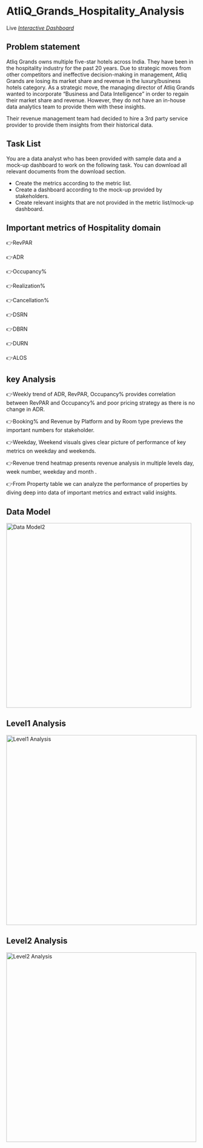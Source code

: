 # AtliQ_Grands_Hospitality_Analysis

Live _[Interactive Dashboard](https://app.powerbi.com/view?r=eyJrIjoiMGZmOWU1ZmYtZGY5OS00YTVjLWFkZmQtOWQ4ODY1NzdlMWFhIiwidCI6ImM2ZTU0OWIzLTVmNDUtNDAzMi1hYWU5LWQ0MjQ0ZGM1YjJjNCJ9)_

## Problem statement

Atliq Grands owns multiple five-star hotels across India. They have been in the hospitality industry for the past 20 years. Due to strategic moves from other competitors and ineffective decision-making in management, Atliq Grands are losing its market share and revenue in the luxury/business hotels category. As a strategic move, the managing director of Atliq Grands wanted to incorporate “Business and Data Intelligence” in order to regain their market share and revenue. However, they do not have an in-house data analytics team to provide them with these insights.

Their revenue management team had decided to hire a 3rd party service provider to provide them insights from their historical data.

## Task List

You are a data analyst who has been provided with sample data and a mock-up dashboard to work on the following task. You can download all relevant documents from the download section.

- Create the metrics according to the metric list.
- Create a dashboard according to the mock-up provided by stakeholders.
- Create relevant insights that are not provided in the metric list/mock-up dashboard.

## Important metrics of Hospitality domain

👉RevPAR

👉ADR

👉Occupancy%

👉Realization%

👉Cancellation%

👉DSRN

👉DBRN

👉DURN

👉ALOS

## key Analysis

👉Weekly trend of ADR, RevPAR, Occupancy% provides correlation between RevPAR and Occupancy% and poor pricing strategy as there is no change in ADR.

👉Booking% and Revenue by Platform and by Room type previews the important numbers for stakeholder.

👉Weekday, Weekend visuals gives clear picture of performance of key metrics on weekday and weekends.

👉Revenue trend heatmap presents revenue analysis in multiple levels day, week number, weekday and month .

👉From Property table we can analyze the performance of properties by diving deep into data of important metrics and extract valid insights.

## Data Model

<img width="488" alt="Data Model2" src="https://github.com/AkhilMusuloju/AtliQ_Grands_Hospitality_Analysis/assets/142907602/b614baae-2862-4fd3-a03e-d13008afac0a">

## Level1 Analysis
<img width="502" alt="Level1 Analysis" src="https://github.com/AkhilMusuloju/AtliQ_Grands_Hospitality_Analysis/assets/142907602/a2dacff6-b99f-4cab-9553-e436377c1a52">

## Level2 Analysis
<img width="501" alt="Level2 Analysis" src="https://github.com/AkhilMusuloju/AtliQ_Grands_Hospitality_Analysis/assets/142907602/ff2d348c-32f8-4ee1-bd8e-30554794db4f">
